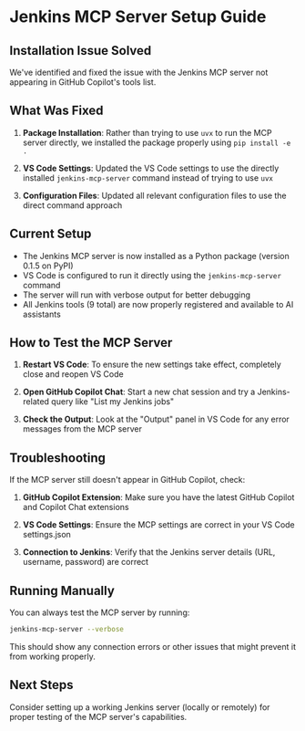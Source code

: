 # Jenkins MCP Server Setup Guide

## Installation Issue Solved

We've identified and fixed the issue with the Jenkins MCP server not appearing in GitHub Copilot's tools list.

## What Was Fixed

1. **Package Installation**: Rather than trying to use `uvx` to run the MCP server directly, we installed the package properly using `pip install -e .`

2. **VS Code Settings**: Updated the VS Code settings to use the directly installed `jenkins-mcp-server` command instead of trying to use `uvx`

3. **Configuration Files**: Updated all relevant configuration files to use the direct command approach

## Current Setup

- The Jenkins MCP server is now installed as a Python package (version 0.1.5 on PyPI)
- VS Code is configured to run it directly using the `jenkins-mcp-server` command
- The server will run with verbose output for better debugging
- All Jenkins tools (9 total) are now properly registered and available to AI assistants

## How to Test the MCP Server

1. **Restart VS Code**: To ensure the new settings take effect, completely close and reopen VS Code

2. **Open GitHub Copilot Chat**: Start a new chat session and try a Jenkins-related query like "List my Jenkins jobs"

3. **Check the Output**: Look at the "Output" panel in VS Code for any error messages from the MCP server

## Troubleshooting

If the MCP server still doesn't appear in GitHub Copilot, check:

1. **GitHub Copilot Extension**: Make sure you have the latest GitHub Copilot and Copilot Chat extensions

2. **VS Code Settings**: Ensure the MCP settings are correct in your VS Code settings.json

3. **Connection to Jenkins**: Verify that the Jenkins server details (URL, username, password) are correct

## Running Manually

You can always test the MCP server by running:

```bash
jenkins-mcp-server --verbose
```

This should show any connection errors or other issues that might prevent it from working properly.

## Next Steps

Consider setting up a working Jenkins server (locally or remotely) for proper testing of the MCP server's capabilities.
